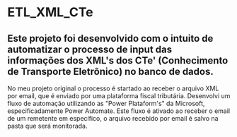 # ETL_XML_CTe

## Este projeto foi desenvolvido com o intuito de automatizar o processo de input das informações dos XML's dos CTe' (Conhecimento de Transporte Eletrônico) no banco de dados.

No meu projeto original o processo é startado ao receber o arquivo XML por email, que é enviado por uma plataforma fiscal tributária. 
Desenvolvi um fluxo de automação utilizando as "Power Plataform's" da Microsoft, especificadamente Power Automate. Este fluxo é ativado ao receber o email de um remetente em específico, o arquivo recebido por email é salvo na pasta que será monitorada.
